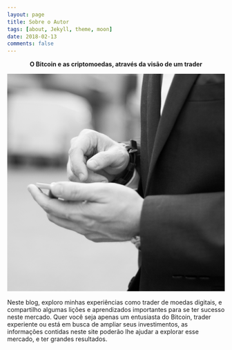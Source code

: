 ```yaml
---
layout: page
title: Sobre o Autor
tags: [about, Jekyll, theme, moon]
date: 2018-02-13
comments: false
---
```

    
<center><strong>O Bitcoin e as criptomoedas, através da visão de um trader</strong></center>

![Foto de perfil](/assets/img/sobre/foto_sobre01.jpg)

Neste blog, exploro minhas experiências como trader de moedas digitais, e compartilho algumas lições e aprendizados importantes para se ter sucesso neste mercado. Quer você seja apenas um entusiasta do Bitcoin, trader experiente ou está em busca de ampliar seus investimentos, as informações contidas neste site poderão lhe ajudar a explorar esse mercado, e ter grandes resultados. 
